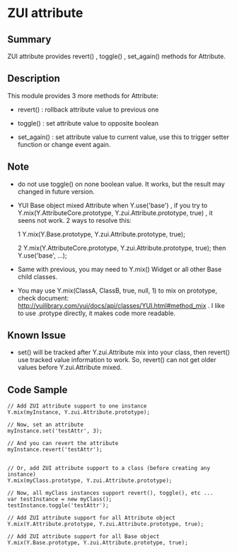 ZUI attribute
===============

Summary
-------

ZUI attribute provides revert() , toggle() , set_again() methods for Attribute.

Description
-----------

This module provides 3 more methods for Attribute:

*   revert() : rollback attribute value to previous one

*   toggle() : set attribute value to opposite boolean

*   set_again() : set attribute value to current value, use this to trigger setter function or change event again.

Note
----

*   do not use toggle() on none boolean value. It works, but the result may changed in future version.

*   YUI Base object mixed Attribute when Y.use('base') , if you try to Y.mix(Y.AttributeCore.prototype, Y.zui.Attribute.prototype, true) , it seens not work. 2 ways to resolve this:

    1 Y.mix(Y.Base.prototype, Y.zui.Attribute.prototype, true);

    2 Y.mix(Y.AttributeCore.prototype, Y.zui.Attribute.prototype, true); then Y.use('base', ...);

*   Same with previous, you may need to Y.mix() Widget or all other Base child classes.

*   You may use Y.mix(ClassA, ClassB, true, null, 1) to mix on prototype, check document: http://yuilibrary.com/yui/docs/api/classes/YUI.html#method_mix . I like to use .protype directly, it makes code more readable.

Known Issue
-----------

*   set() will be tracked after Y.zui.Attribute mix into your class, then revert() use tracked value information to work. So, revert() can not get older values before Y.zui.Attribute mixed.

Code Sample
-----------

    // Add ZUI attribute support to one instance
    Y.mix(myInstance, Y.zui.Attribute.prototype);

    // Now, set an attribute
    myInstance.set('testAttr', 3);

    // And you can revert the attribute
    myInstance.revert('testAttr');


    // Or, add ZUI attribute support to a class (before creating any instance) 
    Y.mix(myClass.prototype, Y.zui.Attribute.prototype);

    // Now, all myClass instances support revert(), toggle(), etc ...
    var testInstance = new myClass();
    testInstance.toggle('testAttr');

    // Add ZUI attribute support for all Attribute object
    Y.mix(Y.Attribute.prototype, Y.zui.Attribute.prototype, true);

    // Add ZUI attribute support for all Base object
    Y.mix(Y.Base.prototype, Y.zui.Attribute.prototype, true);
